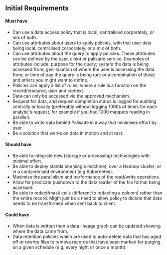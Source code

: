 ## Initial Requirements
#### Must have
* Can use a data access policy that is local, centralised corporately, or mix of both.
* Can use attributes about users to apply policies, with that user data being local, centralised corporately, or a mix of both.
* Can use attributes about the query to apply policies.
These attributes can be defined by the user, client or palisade service.
Examples of attributes include: purpose for the query;
system the data is being accessed from;
geo-location of where the user is accessing the data from;
or time of day the query is being run;
or a combination of these and others you might want to define.
* Policies can apply a list of rules, where a rule is a function on the record/resource, user and context.
* Data can only be accessed via the approved mechanism.
* Request for data, and request completion status is logged for auditing centrally or locally
(preferably without logging 1000s of times for each analytic's request, for example if you had 1000 mappers reading in parallel).
* Be able to write data behind Palisade in a way that minimises effort by user.
* Be a solution that works on data in motion and at rest.

#### Should have
* Be able to integrate new (storage or processing) technologies with minimal effort.
* Be able to deploy standalone(single machine); over a Hadoop cluster; or in a containerised environment (e.g Kubernetes).
* Maximise the parallelism and performance of the read/write operations.
* Allow for predicate pushdown to the data reader of the file format being accessed.
* Be able to redact/mask cells (different to redacting a column) rather than the entire record.
Might just be a need to allow policy to dictate that data needs to be transformed when sent back to client.

#### Could have
* When data is written then a data lineage graph can be updated showing where the data came from.
* Data retention policies which are used to auto-delete data that has aged off or rewrite files to remove records that have been marked for purging on a given schedule (e.g. every night or once a month).
